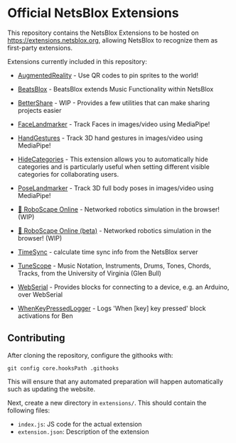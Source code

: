 # Official NetsBlox Extensions

This repository contains the NetsBlox Extensions to be hosted on https://extensions.netsblox.org, allowing NetsBlox to recognize them as first-party extensions.

Extensions currently included in this repository:
 
 - [AugmentedReality](https://dev.netsblox.org/?extensions=[%22https://extensions.netsblox.org/extensions/AugmentedReality/index.js%22]#) - Use QR codes to pin sprites to the world!
 
 - [BeatsBlox](https://dev.netsblox.org/?extensions=[%22https://extensions.netsblox.org/extensions/BeatsBlox/index.js%22]#) - BeatsBlox extends Music Functionality within NetsBlox
 
 - [BetterShare](https://dev.netsblox.org/?extensions=[%22https://extensions.netsblox.org/extensions/BetterShare/index.js%22]) - WIP - Provides a few utilities that can make sharing projects easier
 
 - [FaceLandmarker](https://dev.netsblox.org/?extensions=[%22https://extensions.netsblox.org/extensions/FaceLandmarker/index.js%22]#) - Track Faces in images/video using MediaPipe!
 
 - [HandGestures](https://dev.netsblox.org/?extensions=[%22https://extensions.netsblox.org/extensions/HandGestures/index.js%22]#) - Track 3D hand gestures in images/video using MediaPipe!
 
 - [HideCategories](https://dev.netsblox.org/?extensions=[%22https://extensions.netsblox.org/extensions/HideCategories/index.js%22]) - This extension allows you to automatically hide categories and is particularly useful when setting different visible categories for collaborating users.
 
 - [PoseLandmarker](https://dev.netsblox.org/?extensions=[%22https://extensions.netsblox.org/extensions/PoseLandmarker/index.js%22]#) - Track 3D full body poses in images/video using MediaPipe!
 
 - [🤖 RoboScape Online](https://dev.netsblox.org/?extensions=[%22https://extensions.netsblox.org/extensions/RoboScapeOnline/index.js%22]#) - Networked robotics simulation in the browser! (WIP)
 
 - [🤖 RoboScape Online (beta)](https://dev.netsblox.org/?extensions=[%22https://extensions.netsblox.org/extensions/RoboScapeOnline2/index.js%22]) - Networked robotics simulation in the browser! (WIP)
 
 - [TimeSync](https://dev.netsblox.org/?extensions=[%22https://extensions.netsblox.org/extensions/TimeSync/index.js%22]) - calculate time sync info from the NetsBlox server
 
 - [TuneScope](https://dev.netsblox.org/?extensions=[%22https://extensions.netsblox.org/extensions/TuneScope/index.js%22]) - Music Notation, Instruments, Drums, Tones, Chords, Tracks, from the University of Virginia (Glen Bull)
 
 - [WebSerial](https://dev.netsblox.org/?extensions=[%22https://extensions.netsblox.org/extensions/WebSerial/index.js%22]) - Provides blocks for connecting to a device, e.g. an Arduino, over WebSerial
 
 - [WhenKeyPressedLogger](https://dev.netsblox.org/?extensions=[%22https://extensions.netsblox.org/extensions/WhenKeyPressedLogger/index.js%22]) - Logs 'When [key] key pressed' block activations for Ben
 

## Contributing
After cloning the repository, configure the githooks with:
```
git config core.hooksPath .githooks
```
This will ensure that any automated preparation will happen automatically such as updating the website.

Next, create a new directory in `extensions/`. This should contain the following files:
- `index.js`: JS code for the actual extension
- `extension.json`: Description of the extension
